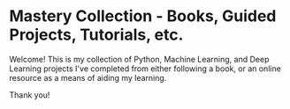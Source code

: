 # Mastery Collection - Books, Guided Projects, Tutorials, etc.

Welcome! This is my collection of Python, Machine Learning, and Deep Learning projects I've completed from either following a book, or an online resource as a means of aiding my learning.

Thank you!

